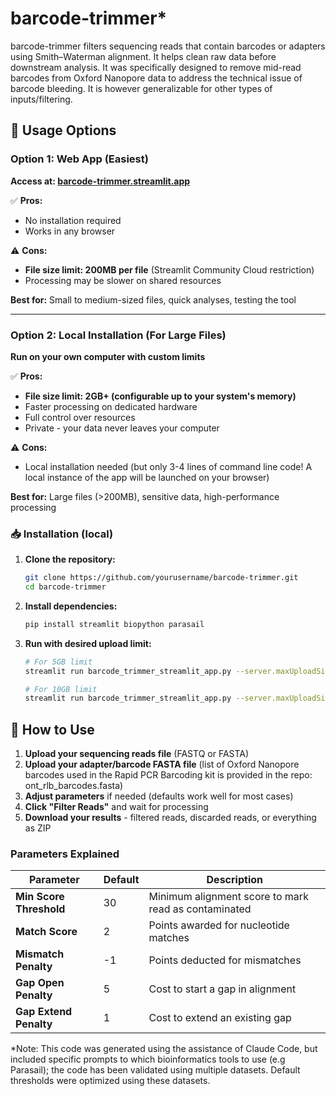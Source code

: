 # barcode-trimmer*
barcode-trimmer filters sequencing reads that contain barcodes or adapters using Smith–Waterman alignment. It helps clean raw data before downstream analysis. It was specifically designed to remove mid-read barcodes from Oxford Nanopore data to address the technical issue of barcode bleeding. It is however generalizable for other types of inputs/filtering.

## 🚀 Usage Options

### Option 1: Web App (Easiest)
**Access at: [barcode-trimmer.streamlit.app](https://barcode-trimmer.streamlit.app)**

✅ **Pros:**
- No installation required
- Works in any browser

⚠️ **Cons:**
- **File size limit: 200MB per file** (Streamlit Community Cloud restriction)
- Processing may be slower on shared resources

**Best for:** Small to medium-sized files, quick analyses, testing the tool

---

### Option 2: Local Installation (For Large Files)
**Run on your own computer with custom limits**

✅ **Pros:**
- **File size limit: 2GB+ (configurable up to your system's memory)**
- Faster processing on dedicated hardware
- Full control over resources
- Private - your data never leaves your computer

⚠️ **Cons:**
- Local installation needed (but only 3-4 lines of command line code! A local instance of the app will be launched on your browser)

**Best for:** Large files (>200MB), sensitive data, high-performance processing

### 📥 Installation (local)

1. **Clone the repository:**
   ```bash
   git clone https://github.com/yourusername/barcode-trimmer.git
   cd barcode-trimmer
2. **Install dependencies:**
   ```bash
   pip install streamlit biopython parasail
3. **Run with desired upload limit:**
   ```bash
   # For 5GB limit
   streamlit run barcode_trimmer_streamlit_app.py --server.maxUploadSize=5120

   # For 10GB limit  
   streamlit run barcode_trimmer_streamlit_app.py --server.maxUploadSize=10240


## 🎯 How to Use

1. **Upload your sequencing reads file** (FASTQ or FASTA)
2. **Upload your adapter/barcode FASTA file** (list of Oxford Nanopore barcodes used in the Rapid PCR Barcoding kit is provided in the repo: ont_rlb_barcodes.fasta)
3. **Adjust parameters** if needed (defaults work well for most cases)
4. **Click "Filter Reads"** and wait for processing
5. **Download your results** - filtered reads, discarded reads, or everything as ZIP

### Parameters Explained

| Parameter | Default | Description |
|-----------|---------|-------------|
| **Min Score Threshold** | 30 | Minimum alignment score to mark read as contaminated |
| **Match Score** | 2 | Points awarded for nucleotide matches |
| **Mismatch Penalty** | -1 | Points deducted for mismatches |
| **Gap Open Penalty** | 5 | Cost to start a gap in alignment |
| **Gap Extend Penalty** | 1 | Cost to extend an existing gap |

*Note: This code was generated using the assistance of Claude Code, but included specific prompts to which bioinformatics tools to use (e.g Parasail); the code has been validated using multiple datasets. Default thresholds were optimized using these datasets.

